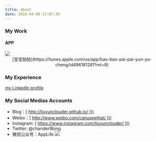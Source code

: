 ```yaml
---
title: about
date: 2016-04-08 17:07:30
---
```

### My Work

#### APP
<div style="display:inline-block;"><a href="https://itunes.apple.com/us/app/bao-bao-pai-pai-yun-yu-cheng/id496181281?mt=8" target="_blank"><img src="http://a5.mzstatic.com/us/r30/Purple69/v4/09/2a/bb/092abb38-6788-0da4-2d62-95e2f72d6a81/icon175x175.png" /></a><center>[宝宝拍拍](https://itunes.apple.com/us/app/bao-bao-pai-pai-yun-yu-cheng/id496181281?mt=8)</center>
</div>

### My Experience

[my LinkedIn profile][1]

### My Social Medias Accounts
- Blog：[ http://liuyunclouder.github.io/ ]()
- Weibo：[ http://www.weibo.com/canuseethat/ ]()
- Instagram: [ https://www.instagram.com/liuyunclouder/ ]()
- Twitter: @chander9bing
- 微信公众号：AppLife
![][image-1]



[1]:	https://www.linkedin.com/profile/preview?locale=en_US&trk=prof-0-sb-preview-primary-button


[image-1]:	http://d.pr/i/1hMtI+
